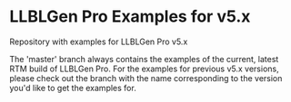 LLBLGen Pro Examples for v5.x
================================

Repository with examples for LLBLGen Pro v5.x

The 'master' branch always contains the examples of the current, latest RTM build
of LLBLGen Pro. For the examples for previous v5.x versions, please check out the
branch with the name corresponding to the version you'd like to get the examples
for.
